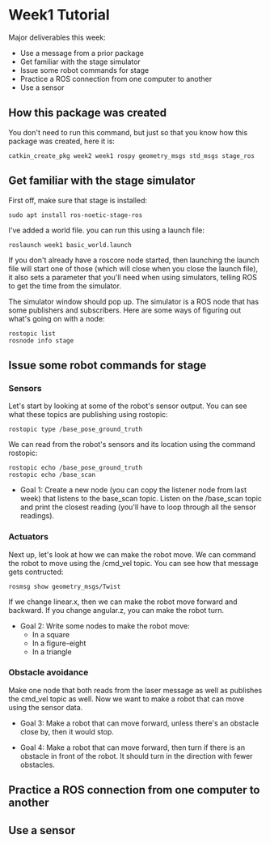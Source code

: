 # Week1 Tutorial

Major deliverables this week:

- Use a message from a prior package
- Get familiar with the stage simulator
- Issue some robot commands for stage
- Practice a ROS connection from one computer to another
- Use a sensor

## How this package was created

You don't need to run this command, but just so that you know how this package was created, here it is:

```
catkin_create_pkg week2 week1 rospy geometry_msgs std_msgs stage_ros
```

## Get familiar with the stage simulator

First off, make sure that stage is installed:

```
sudo apt install ros-noetic-stage-ros
```

I've added a world file. you can run this using a launch file:

```
roslaunch week1 basic_world.launch
```

If you don't already have a roscore node started, then launching the launch file will start one of those (which will close when you close the launch file), it also sets a parameter that you'll need when using simulators, telling ROS to get the time from the simulator.

The simulator window should pop up. The simulator is a ROS node that has some publishers and subscribers. Here are some ways of figuring out what's going on with a node:

```
rostopic list
rosnode info stage
```

## Issue some robot commands for stage


### Sensors

Let's start by looking at some of the robot's sensor output. You can see what these topics are publishing using rostopic:

```
rostopic type /base_pose_ground_truth
```

We can read from the robot's sensors and its location using the command rostopic:

```
rostopic echo /base_pose_ground_truth
rostopic echo /base_scan
```

- Goal 1: Create a new node (you can copy the listener node from last week) that listens to the base_scan topic. Listen on the /base_scan topic and print the closest reading (you'll have to loop through all the sensor readings).

### Actuators

Next up, let's look at how we can make the robot move. We can command the robot to move using the /cmd_vel topic. You can see how that message gets contructed:

```
rosmsg show geometry_msgs/Twist
```

If we change linear.x, then we can make the robot move forward and backward. If you change angular.z, you can make the robot turn.

- Goal 2: Write some nodes to make the robot move:
	- In a square
	- In a figure-eight
	- In a triangle


### Obstacle avoidance

Make one node that both reads from the laser message as well as publishes the cmd_vel topic as well. Now we want to make a robot that can move using the sensor data.

- Goal 3: Make a robot that can move forward, unless there's an obstacle close by, then it would stop.

- Goal 4: Make a robot that can move forward, then turn if there is an obstacle in front of the robot. It should turn in the direction with fewer obstacles.


## Practice a ROS connection from one computer to another

## Use a sensor
